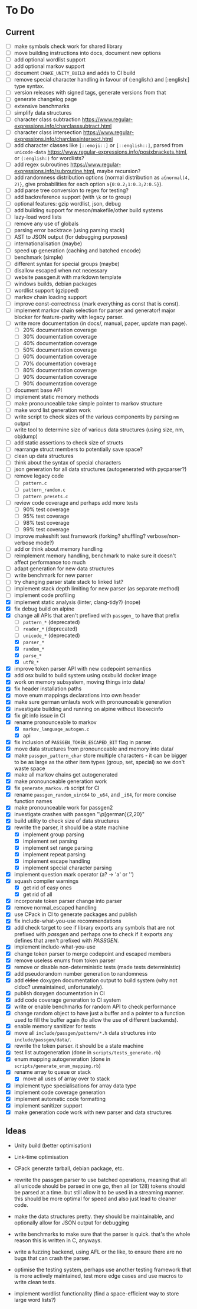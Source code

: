 # To Do

## Current

- [ ] make symbols check work for shared library
- [ ] move building instructions into docs, document new options
- [ ] add optional wordlist support
- [ ] add optional markov support
- [ ] document `CMAKE_UNITY_BUILD` and adds to CI build
- [ ] remove special character handling in favour of (:english:) and [:english:] type syntax.
- [ ] version releases with signed tags, generate versions from that
- [ ] generate changelog page
- [ ] extensive benchmarks
- [ ] simplify data structures
- [ ] character class subtraction <https://www.regular-expressions.info/charclasssubtract.html>
- [ ] character class intersection <https://www.regular-expressions.info/charclassintersect.html>
- [ ] add character classes like `[::emoji::]` or `[::english::]`, parsed from `unicode-data` <https://www.regular-expressions.info/posixbrackets.html>, or `(:english:)` for wordlists?
- [ ] add regex subroutines <https://www.regular-expressions.info/subroutine.html>, maybe recursion?
- [ ] add randomness distribution options (normal distribution as `a{normal(4, 2)}`, give probabilities for each option `a{0:0.2;1:0.3;2:0.5}`).
- [ ] add parse tree conversion to regex for testing?
- [ ] add backreference support (with `\k` or to group)
- [ ] optional features: gzip wordlist, json, debug
- [ ] add building support for meson/makefile/other build systems
- [ ] lazy-load word lists
- [ ] remove any use of globals
- [ ] parsing error backtrace (using parsing stack)
- [ ] AST to JSON output (for debugging purposes)
- [ ] internationalisation (maybe)
- [ ] speed up generation (caching and batched encode)
- [ ] benchmark (simple)
- [ ] different syntax for special groups (maybe)
- [ ] disallow escaped when not necessary
- [ ] website passgen.it with markdown template
- [ ] windows builds, debian packages
- [ ] wordlist support (gzipped)
- [ ] markov chain loading support
- [ ] improve const-correctness (mark everything as const that is const).
- [ ] implement markov chain selection for parser and generator! major blocker
    for feature-parity with legacy parser.
- [ ] write more documentation (in docs/, manual, paper, update man page).
    - [ ] 20% documentation coverage
    - [ ] 30% documentation coverage
    - [ ] 40% documentation coverage
    - [ ] 50% documentation coverage
    - [ ] 60% documentation coverage
    - [ ] 70% documentation coverage
    - [ ] 80% documentation coverage
    - [ ] 90% documentation coverage
    - [ ] 90% documentation coverage
- [ ] document base API
- [ ] implement static memory methods
- [ ] make pronounceable take simple pointer to markov structure
- [ ] make word list generation work
- [ ] write script to check sizes of the various components by parsing `nm` output
- [ ] write tool to determine size of various data structures (using size, nm, objdump)
- [ ] add static assertions to check size of structs
- [ ] rearrange struct members to potentially save space?
- [ ] clean up data structures
- [ ] think about the syntax of special characters
- [ ] json generation for all data structures (autogenerated with pycparser?)
- [ ] remove legacy code
    - [ ] `pattern.c`
    - [ ] `pattern_random.c`
    - [ ] `pattern_presets.c`
- [ ] review code coverage and perhaps add more tests
    - [ ] 90% test coverage
    - [ ] 95% test coverage
    - [ ] 98% test coverage
    - [ ] 99% test coverage
- [ ] improve makeshift test framework (forking? shuffling? verbose/non-verbose mode?)
- [ ] add or think about memory handling
- [ ] reimplement memory handling, benchmark to make sure it doesn't affect performance too much
- [ ] adapt generation for new data structures
- [ ] write benchmark for new parser
- [ ] try changing parser state stack to linked list?
- [ ] implement stack depth limiting for new parser (as separate method)
- [ ] implement code profiling
- [x] implement static analysis (linter, clang-tidy?) (nope)
- [x] fix debug build on alpine
- [x] change all APIs that aren't prefixed with `passgen_` to have that prefix
    - [ ] `pattern_*` (deprecated)
    - [ ] `reader_*` (deprecated)
    - [ ] `unicode_*` (deprecated)
    - [x] `parser_*`
    - [x] `random_*`
    - [x] `parse_*`
    - [x] `utf8_*`
- [x] improve token parser API with new codepoint semantics
- [x] add osx build to build system using osxbuild docker image
- [x] work on memory subsystem, moving things into data/
- [x] fix header installation paths
- [x] move enum mappings declarations into own header
- [x] make sure german umlauts work with pronounceable generation
- [x] investigate building and running on alpine without libexecinfo
- [x] fix git info issue in CI
- [x] rename pronounceable to markov
    - [x] `markov_language_autogen.c`
    - [x] api
- [x] fix inclusion of `PASSGEN_TOKEN_ESCAPED_BIT` flag in parser.
- [x] move data structures from pronounceable and memory into data/
- [x] make `passgen_pattern_char` store multiple characters - it can be bigger to be as large as the other item types (group, set, special) so we don't waste space
- [x] make all markov chains get autogenerated
- [x] make pronounceable generation work
- [x] fix `generate_markov.rb` script for CI
- [x] rename `passgen_random_uint64` to `_u64`, and `_i64`, for more concise function names
- [x] make pronounceable work for passgen2
- [x] investigate crashes with passgen "\p[german]{2,20}"
- [x] build utility to check size of data structures
- [x] rewrite the parser, it should be a state machine
    - [x] implement group parsing
    - [x] implement set parsing
    - [x] implement set range parsing
    - [x] implement repeat parsing
    - [x] implement escape handling
    - [x] implement special character parsing
- [x] implement question mark operator (a? -> 'a' or '')
- [x] squash compiler warnings
    - [x] get rid of easy ones
    - [x] get rid of all
- [x] incorporate token parser change into parser
- [x] remove normal_escaped handling
- [x] use CPack in CI to generate packages and publish
- [x] fix include-what-you-use recommendations
- [x] add check target to see if library exports any symbols that are not
    prefixed with *passgen* and perhaps one to check if it exports any defines
    that aren't prefixed with *PASSGEN*.
- [x] implement include-what-you-use
- [x] change token parser to merge codepoint and escaped members
- [x] remove useless enums from token parser
- [x] remove or disable non-deterministic tests (made tests deterministic)
- [x] add pseudorandom number generation to randomness
- [x] add ~~cldoc~~ doxygen documentation output to build system (why not cldoc? unmaintained, unfortunately).
- [x] publish doxygen documentation in CI
- [x] add code coverage generation to CI system
- [x] write or enable benchmarks for random API to check performance
- [x] change random object to have just a buffer and a pointer to a function
    used to fill the buffer again (to allow the use of different backends).
- [x] enable memory sanitizer for tests
- [x] move all `include/passgen/pattern/*.h` data structures into `include/passgen/data/`.
- [x] rewrite the token parser. it should be a state machine
- [x] test list autogeneration (done in `scripts/tests_generate.rb`)
- [x] enum mapping autogeneration (done in `scripts/generate_enum_mapping.rb`)
- [x] rename array to queue or stack
    - [x] move all uses of array over to stack
- [x] implement type specialisations for array data type
- [x] implement code coverage generation
- [x] implement automatic code formatting
- [x] implement sanitizer support
- [x] make generation code work with new parser and data structures

## Ideas

- Unity build (better optimisation)
- Link-time optimisation
- CPack generate tarball, debian package, etc.

- rewrite the passgen parser to use batched operations, meaning that all
  all unicode should be parsed in one go, then all (or 128) tokens should
  be parsed at a time. but still allow it to be used in a streaming manner.
  this should be more optimal for speed and also just lead to cleaner code.
- make the data structures pretty. they should be maintainable, and optionally
  allow for JSON output for debugging
- write benchmarks to make sure that the parser is quick. that's the whole
  reason this is written in C, anyways.
- write a fuzzing backend, using AFL or the like, to ensure there are no bugs
  that can crash the parser.
- optimise the testing system, perhaps use another testing framework that is
  more actively maintained, test more edge cases and use macros to write clean
  tests.
- implement wordlist functionality (find a space-efficient way to store large
  word lists?)
